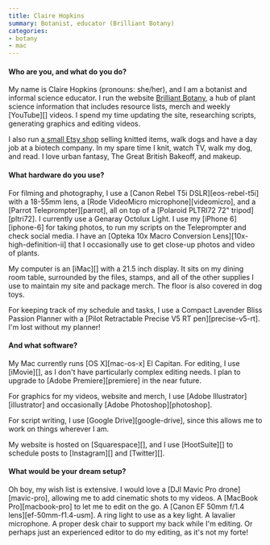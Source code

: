```yaml
---
title: Claire Hopkins
summary: Botanist, educator (Brilliant Botany)
categories:
- botany
- mac
---
```


#### Who are you, and what do you do?

My name is Claire Hopkins (pronouns: she/her), and I am a botanist and informal science educator. I run the website [Brilliant Botany](https://www.brilliantbotany.com/ "Claire's plant community."), a hub of plant science information that includes resource lists, merch and weekly [YouTube][] videos. I spend my time updating the site, researching scripts, generating graphics and editing videos. 

I also run [a small Etsy shop](https://www.etsy.com/shop/tumbletower "Claire's Etsy store.") selling knitted items, walk dogs and have a day job at a biotech company. In my spare time I knit, watch TV, walk my dog, and read. I love urban fantasy, The Great British Bakeoff, and makeup. 

#### What hardware do you use?

For filming and photography, I use a [Canon Rebel T5i DSLR][eos-rebel-t5i] with a 18-55mm lens, a [Rode VideoMicro microphone][videomicro], and a [Parrot Teleprompter][parrot], all on top of a [Polaroid PLTRI72 72" tripod][pltri72]. I currently use a Genaray Octolux Light. I use my [iPhone 6][iphone-6] for taking photos, to run my scripts on the Teleprompter and check social media. I have an [Opteka 10x Macro Conversion Lens][10x-high-definition-ii] that I occasionally use to get close-up photos and video of plants.

My computer is an [iMac][] with a 21.5 inch display. It sits on my dining room table, surrounded by the files, stamps, and all of the other supplies I use to maintain my site and package merch. The floor is also covered in dog toys. 

For keeping track of my schedule and tasks, I use a Compact Lavender Bliss Passion Planner with a [Pilot Retractable Precise V5 RT pen][precise-v5-rt]. I'm lost without my planner!

#### And what software?

My Mac currently runs [OS X][mac-os-x] El Capitan. For editing, I use [iMovie][], as I don't have particularly complex editing needs. I plan to upgrade to [Adobe Premiere][premiere] in the near future.

For graphics for my videos, website and merch, I use [Adobe Illustrator][illustrator] and occasionally [Adobe Photoshop][photoshop].

For script writing, I use [Google Drive][google-drive], since this allows me to work on things wherever I am. 

My website is hosted on [Squarespace][], and I use [HootSuite][] to schedule posts to [Instagram][] and [Twitter][].

#### What would be your dream setup?

Oh boy, my wish list is extensive. I would love a [DJI Mavic Pro drone][mavic-pro], allowing me to add cinematic shots to my videos. A [MacBook Pro][macbook-pro] to let me to edit on the go. A [Canon EF 50mm f/1.4 lens][ef-50mm-f1.4-usm]. A ring light to use as a key light. A lavalier microphone. A proper desk chair to support my back while I'm editing. Or perhaps just an experienced editor to do my editing, as it's not my forte!